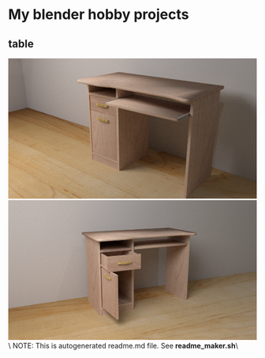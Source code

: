 # My blender hobby projects
## table
![Alt text](table/render1.png?raw=true "table/render1.png")
![Alt text](table/render2.png?raw=true "table/render2.png")
\\
NOTE: This is autogenerated readme.md file. See **readme_maker.sh**\
